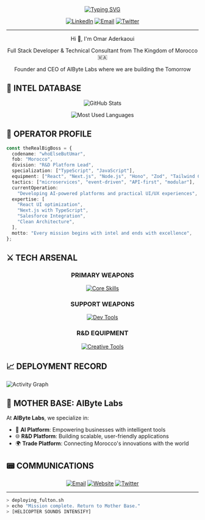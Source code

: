 <div align="center">

[![Typing SVG](https://readme-typing-svg.demolab.com?font=JetBrains+Mono&weight=600&size=40&duration=4000&pause=1000&color=1bcd85&center=true&vCenter=true&multiline=true&repeat=false&random=false&width=1000&height=100&lines=Who+Else+But+Umar+%3F)](https://git.io/typing-svg)

[![LinkedIn](https://img.shields.io/badge/-LinkedIn-111729?style=for-the-badge&logo=Linkedin&logoColor=1bcd85&labelColor=111729)](https://linkedin.com/in/omar-aderkaoui-aa85b4244/)
[![Email](https://img.shields.io/badge/Email-INTEL_DROP-111729?style=for-the-badge&logo=gmail&logoColor=1bcd85&labelColor=111729)](mailto:umaraderkaoui@gmail.com)
[![Twitter](https://img.shields.io/badge/Twitter-COMMS_CHANNEL-111729?style=for-the-badge&logo=X&logoColor=1bcd85&labelColor=111729)](https://x.com/whoelsebutumar)

---

<p align="center">Hi 👋, I'm Omar Aderkaoui</p>
<p align="center">Full Stack Developer & Technical Consultant from The Kingdom of Morocco 🇲🇦</p>
<p align="center">Founder and CEO of AIByte Labs where we are building the Tomorrow</p>

</div>

## 📡 INTEL DATABASE

<div align="center">

![GitHub Stats](https://github-readme-stats.vercel.app/api?username=whoElseButUmar&show_icons=true&theme=github_dark&hide_border=true&bg_color=0D1117&title_color=1bcd85&icon_color=1bcd85&text_color=ffffff)

![Most Used Languages](https://github-readme-stats.vercel.app/api/top-langs/?username=whoElseButUmar&layout=compact&theme=github_dark&hide_border=true&bg_color=0D1117&title_color=1bcd85&text_color=ffffff)

</div>

## 🎯 OPERATOR PROFILE

```typescript
const theRealBigBoss = {
  codename: "whoElseButUmar",
  fob: "Morocco",
  division: "R&D Platform Lead",
  specialization: ["TypeScript", "JavaScript"],
  equipment: ["React", "Next.js", "Node.js", "Hono", "Zod", "Tailwind CSS"],
  tactics: ["microservices", "event-driven", "API-first", "modular"],
  currentOperation:
    "Developing AI-powered platforms and practical UI/UX experiences",
  expertise: [
    "React UI optimization",
    "Next.js with TypeScript",
    "Salesforce Integration",
    "Clean Architecture",
  ],
  motto: "Every mission begins with intel and ends with excellence",
};
```

## ⚔️ TECH ARSENAL

<div align="center">

### PRIMARY WEAPONS

[![Core Skills](https://skillicons.dev/icons?i=react,nextjs,typescript,nodejs)](https://skillicons.dev)

### SUPPORT WEAPONS

[![Dev Tools](https://skillicons.dev/icons?i=tailwind,git,github,figma)](https://skillicons.dev)

### R&D EQUIPMENT

[![Creative Tools](https://skillicons.dev/icons?i=photoshop,illustrator,xd,aftereffects)](https://skillicons.dev)

</div>

## 📈 DEPLOYMENT RECORD

<img alt="Activity Graph" src="https://github-readme-activity-graph.vercel.app/graph?username=whoElseButUmar&custom_title=Mission%20Deployment%20History&hide_border=true&bg_color=0D1117&color=1bcd85&line=1bcd85&point=ffffff&title_color=ffffff" />

## 🌟 MOTHER BASE: AIByte Labs

At **AIByte Labs**, we specialize in:

- 🤖 **AI Platform**: Empowering businesses with intelligent tools
- 🌐 **R&D Platform**: Building scalable, user-friendly applications
- 🌍 **Trade Platform**: Connecting Morocco's innovations with the world

## 📟 COMMUNICATIONS

<div align="center">

[![Email](https://img.shields.io/badge/INTEL_DROP-contact@aibytelabs.com-111729?style=flat&logo=gmail&logoColor=1bcd85&labelColor=111729)](mailto:contact@aibytelabs.com)
[![Website](https://img.shields.io/badge/MOTHER_BASE-AIByte_Labs-111729?style=flat&logo=safari&logoColor=1bcd85&labelColor=111729)](https://aibytelabs.com)
[![Twitter](https://img.shields.io/badge/COMMS-@aibytelabs-111729?style=flat&logo=x&logoColor=1bcd85&labelColor=111729)](https://twitter.com/aibytelabs)

</div>

---

```bash
> deploying_fulton.sh
> echo "Mission complete. Return to Mother Base."
> [HELICOPTER SOUNDS INTENSIFY]
```
